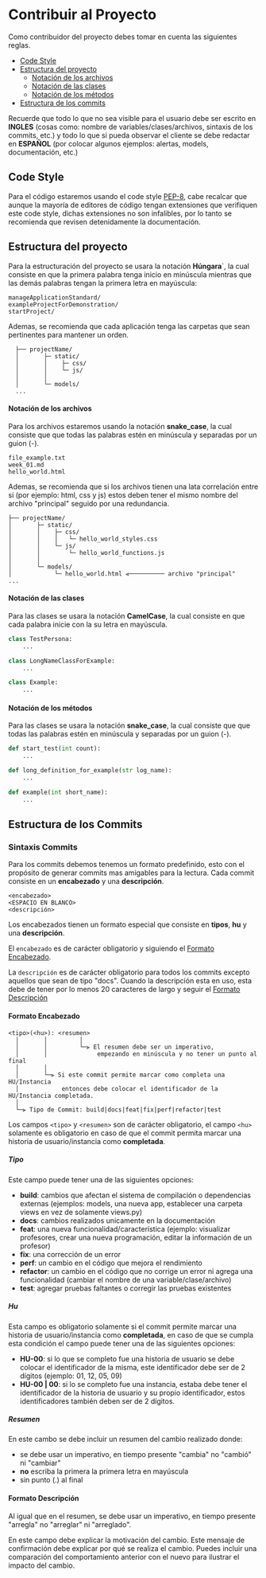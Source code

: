 # Contribuir al Proyecto

Como contribuidor del proyecto debes tomar en cuenta las siguientes reglas.

- [Code Style](#code-style)
- [Estructura del proyecto](#project)
  - [Notación de los archivos](#files)
  - [Notación de las clases](#class)
  - [Notación de los métodos](#methods)
- [Estructura de los commits](#commits)

Recuerde que todo lo que no sea visible para el usuario debe ser escrito en **INGLES** (cosas como: nombre de variables/clases/archivos, sintaxis de los commits, etc.) y todo lo que si pueda observar el cliente se debe redactar en **ESPAÑOL** (por colocar algunos ejemplos: alertas, models, documentación, etc.)

## <a name="code-style"></a> Code Style

Para el código estaremos usando el code style <a href="https://peps.python.org/pep-0008/">PEP-8</a>, cabe recalcar que aunque la mayoría de editores de código tengan extensiones que verifiquen este code style, dichas extensiones no son infalibles, por lo tanto se recomienda que revisen detenidamente la documentación.

## <a name="project"></a> Estructura del proyecto

Para la estructuración del proyecto se usara la notación **Húngara**`, la cual consiste en que la primera palabra tenga inicio en minúscula mientras que las demás palabras tengan la primera letra en mayúscula:

```
manageApplicationStandard/
exampleProjectForDemonstration/
startProject/
```

Ademas, se recomienda que cada aplicación tenga las carpetas que sean pertinentes para mantener un orden.

```
  ├── projectName/
  │       ├─ static/
  │       │    ├─ css/
  │       │    └─ js/
  │       │
  │       └─ models/
  ...
```

#### <a name="files"></a> Notación de los archivos

Para los archivos estaremos usando la notación **snake_case**, la cual consiste que que todas las palabras estén en minúscula y separadas por un guion (-).

```
file_example.txt
week_01.md
hello_world.html
```

Ademas, se recomienda que si los archivos tienen una lata correlación entre si (por ejemplo: html, css y js) estos deben tener el mismo nombre del archivo "principal" seguido por una redundancia.

```
├── projectName/
│       ├─ static/
│       │    ├─ css/
│       │    │   └─ hello_world_styles.css
│       │    └─ js/
│       │        └─ hello_world_functions.js
│       │
│       └─ models/
│            └─ hello_world.html ⪡────────── archivo "principal"
...
```

#### <a name="class"></a> Notación de las clases

Para las clases se usara la notación **CamelCase**, la cual consiste en que cada palabra inicie con la su letra en mayúscula.

```py
class TestPersona:
    ...

class LongNameClassForExample:
    ...

class Example:
    ...
```

#### <a name="methods"></a> Notación de los métodos

Para las clases se usara la notación **snake_case**, la cual consiste que que todas las palabras estén en minúscula y separadas por un guion (-).

```py
def start_test(int count):
    ...

def long_definition_for_example(str log_name):
    ...

def example(int short_name):
    ...
```

## <a name="commits"></a> Estructura de los Commits

### Sintaxis Commits

Para los commits debemos tenemos un formato predefinido, esto con el propósito de generar commits mas amigables para la lectura.
Cada commit consiste en un **encabezado** y una **descripción**.

```
<encabezado>
<ESPACIO EN BLANCO>
<descripción>
```

Los encabezados tienen un formato especial que consiste en **tipos**, **hu** y una **descripción**.

El `encabezado` es de carácter obligatorio y siguiendo el [Formato Encabezado](#formato-encabezado).

La `descripción` es de carácter obligatorio para todos los commits excepto aquellos que sean de tipo "docs". Cuando la descripción esta en uso, esta debe de tener por lo menos 20 caracteres de largo y seguir el [Formato Descripción](#formato-desc)

#### <a name="formato-encabezado"></a> Formato Encabezado

```
<tipo>(<hu>): <resumen>
  │       │         │
  │       │         └─⫸ El resumen debe ser un imperativo,
  │       │              empezando en minúscula y no tener un punto al final
  │       │
  │       └─⫸ Si este commit permite marcar como completa una HU/Instancia
  │            entonces debe colocar el identificador de la HU/Instancia completada.
  │
  └─⫸ Tipo de Commit: build|docs|feat|fix|perf|refactor|test
```

Los campos `<tipo>` y `<resumen>` son de carácter obligatorio, el campo `<hu>` solamente es obligatorio en caso de que el commit permita marcar una historia de usuario/instancia como **completada**.

##### Tipo

Este campo puede tener una de las siguientes opciones:

- **build**: cambios que afectan el sistema de compilación o dependencias externas (ejemplos: models, una nueva app, establecer una carpeta views en vez de solamente views.py)
- **docs**: cambios realizados unicamente en la documentación
- **feat**: una nueva funcionalidad/característica (ejemplo: visualizar profesores, crear una nueva programación, editar la información de un profesor)
- **fix**: una corrección de un error
- **perf**: un cambio en el código que mejora el rendimiento
- **refactor**: un cambio en el código que no corrige un error ni agrega una funcionalidad (cambiar el nombre de una variable/clase/archivo)
- **test**: agregar pruebas faltantes o corregir las pruebas existentes

##### Hu

Esta campo es obligatorio solamente si el commit permite marcar una historia de usuario/instancia como **completada**, en caso de que se cumpla esta condición el campo puede tener una de las siguientes opciones:

- **HU-00**: si lo que se completo fue una historia de usuario se debe colocar el identificador de la misma, este identificador debe ser de 2 dígitos (ejemplo: 01, 12, 05, 09)
- **HU-00 | 00**: si lo se completo fue una instancia, estaba debe tener el identificador de la historia de usuario y su propio identificador, estos identificadores también deben ser de 2 dígitos.

##### Resumen

En este cambo se debe incluir un resumen del cambio realizado donde:

- se debe usar un imperativo, en tiempo presente "cambia" no "cambió" ni "cambiar"
- **no** escriba la primera la primera letra en mayúscula
- sin punto (.) al final

#### <a name="formato-desc"></a> Formato Descripción

Al igual que en el resumen, se debe usar un imperativo, en tiempo presente "arregla" no "arreglar" ni "arreglado".

En este campo debe explicar la motivación del cambio. Este mensaje de confirmación debe explicar por qué se realiza el cambio. Puedes incluir una comparación del comportamiento anterior con el nuevo para ilustrar el impacto del cambio.
